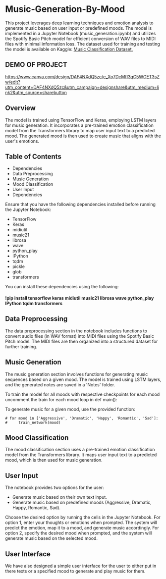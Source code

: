 # Music-Generation-By-Mood

This project leverages deep learning techniques and emotion analysis to generate music based on user input or predefined moods. The model is implemented in a Jupyter Notebook (music_generation.ipynb) and utilizes the Spotify Basic Pitch model for efficient conversion of WAV files to MIDI files with minimal information loss. The dataset used for training and testing the model is available on Kaggle: [Music Classification Dataset.](https://www.kaggle.com/datasets/shanmukh05/music-classification)

## DEMO OF PROJECT
https://www.canva.com/design/DAF4NXdQ5zc/e_Xo7DcMfI3qC5WGET3sZw/edit?utm_content=DAF4NXdQ5zc&utm_campaign=designshare&utm_medium=link2&utm_source=sharebutton

## Overview
The model is trained using TensorFlow and Keras, employing LSTM layers for music generation. It incorporates a pre-trained emotion classification model from the Transformers library to map user input text to a predicted mood. The generated mood is then used to create music that aligns with the user's emotions.

## Table of Contents
- Dependencies
- Data Preprocessing
- Music Generation
- Mood Classification
- User Input
- Dependencies

Ensure that you have the following dependencies installed before running the Jupyter Notebook:

- TensorFlow
- Keras
- midiutil
- music21
- librosa
- wave
- python_play
- IPython
- tqdm
- pickle
- glob
- transformers

You can install these dependencies using the following:

#### !pip install tensorflow keras midiutil music21 librosa wave python_play IPython tqdm transformers

## Data Preprocessing
The data preprocessing section in the notebook includes functions to convert audio files (in WAV format) into MIDI files using the Spotify Basic Pitch model. The MIDI files are then organized into a structured dataset for further training.

## Music Generation
The music generation section involves functions for generating music sequences based on a given mood. The model is trained using LSTM layers, and the generated notes are saved in a 'Notes' folder.

To train the model for all moods with respective checkpoints for each mood uncomment the train for each mood loop in def main():

To generate music for a given mood, use the provided function:

    # for mood in ['Aggressive', 'Dramatic', 'Happy', 'Romantic', 'Sad']:
    #     train_network(mood)

## Mood Classification
The mood classification section uses a pre-trained emotion classification model from the Transformers library. It maps user input text to a predicted mood, which is then used for music generation.

## User Input
The notebook provides two options for the user:

- Generate music based on their own text input.
- Generate music based on predefined moods (Aggressive, Dramatic, Happy, Romantic, Sad).

Choose the desired option by running the cells in the Jupyter Notebook. For option 1, enter your thoughts or emotions when prompted. The system will predict the emotion, map it to a mood, and generate music accordingly. For option 2, specify the desired mood when prompted, and the system will generate music based on the selected mood.

## User Interface
We have also designed a simple user interface for the user to either put in there texts or a specified mood to generate and play music for them.
